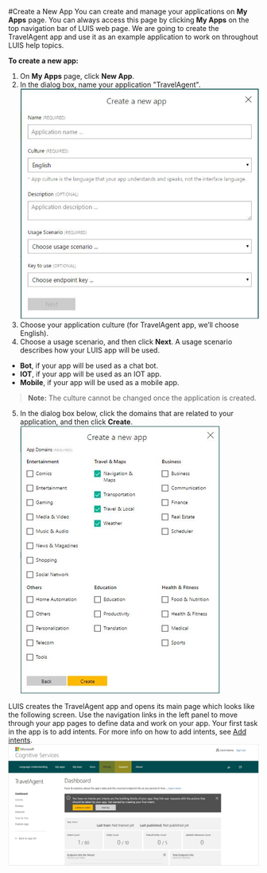 <!-- 
NavPath: LUIS API
LinkLabel: Applications
Url: LUIS-api/documentation/Create-new-app
Weight: 95
-->

#Create a New App
You can create and manage your applications on **My Apps** page. You can always access this page by clicking **My Apps** on the top navigation bar of LUIS web page. We are going to create the TravelAgent app and use it as an example application to work on throughout LUIS help topics.

**To create a new app:**

1.	On **My Apps** page, click **New App**.
2.	In the dialog box, name your application "TravelAgent".
![A new app form](/Content/en-us/LUIS/Images/NewApp-Form.PNG)
3. Choose your application culture (for TravelAgent app, we’ll choose English).
4. Choose a usage scenario, and then click **Next**.
 A usage scenario describes how your LUIS app will be used.
  - **Bot**, if your app will be used as a chat bot.
  - **IOT**, if your app will be used as an IOT app.
  - **Mobile**, if your app will be used as a mobile app.
  
  >  **Note:** The culture cannot be changed once the application is created. 
  
5. In the dialog box below, click the domains that are related to your application, and then click **Create**.
![Domains](/Content/en-us/LUIS/Images/NewApp-Domains.jpg)

LUIS creates the TravelAgent app and opens its main page which looks like the following screen. Use the navigation links in the left panel to move through your app pages to define data and work on your app. Your first task in the app is to add intents. For more info on how to add intents, see [Add intents](Add-intents.md).
  ![TravelAgent app created and Opened](/Content/en-us/LUIS/Images/AppCreated_Opened.JPG)
